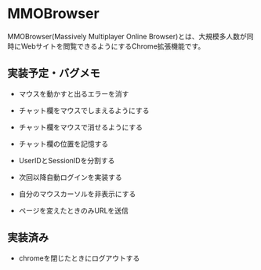 # MMOBrowser
MMOBrowser(Massively Multiplayer Online Browser)とは、大規模多人数が同時にWebサイトを閲覧できるようにするChrome拡張機能です。

## 実装予定・バグメモ
- マウスを動かすと出るエラーを消す
- チャット欄をマウスでしまえるようにする
- チャット欄をマウスで消せるようにする
- チャット欄の位置を記憶する
- UserIDとSessionIDを分割する
- 次回以降自動ログインを実装する
- 自分のマウスカーソルを非表示にする

- ページを変えたときのみURLを送信

## 実装済み
- chromeを閉じたときにログアウトする
